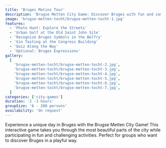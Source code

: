 ```yaml
---
title: 'Bruges Matins Tour'
description: 'Brugse Metten City Game: Discover Bruges with fun and competition!'
image: 'brugse-metten-tocht/brugse-metten-tocht-1.jpg'
features:
  - 'Photo Hunt: Explore the Streets'
  - 'Urban Golf at the Old Saint John Site'
  - 'Recognize Bruges Symbols in the Belfry'
  - 'Gin Tasting at the Congress Building'
  - 'Quiz Along the Way'
  - 'Optional: Bruges Expressions'
gallery:
  [
    'brugse-metten-tocht/brugse-metten-tocht-2.jpg',
    'brugse-metten-tocht/brugse-metten-tocht-3.jpg',
    'brugse-metten-tocht/brugse-metten-tocht-4.jpg',
    'brugse-metten-tocht/brugse-metten-tocht-5.jpg',
    'brugse-metten-tocht/brugse-metten-tocht-6.jpg',
    'brugse-metten-tocht/brugse-metten-tocht-7.jpg',
  ]
categories: ['city-games']
duration: '2 -3 hours'
groupSize: '6 - 200 persons'
availability: 'On request'
---
```


Experience a unique day in Bruges with the Brugse Metten City Game! This interactive game takes you through the most beautiful parts of the city while participating in fun and challenging activities. Perfect for groups who want to discover Bruges in a playful way.

